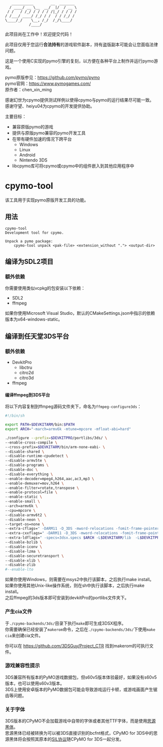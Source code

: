```
   __________        __  _______
  / ____/ __ \__  __/  |/  / __ \
 / /   / /_/ / / / / /|_/ / / / /
/ /___/ ____/ /_/ / /  / / /_/ /
\____/_/    \__, /_/  /_/\____/
           /____/                                                  
```

此项目尚在工作中！欢迎提交代码！

此项目仅用于您运行**合法持有**的游戏软件副本，持有盗版副本可能会让您面临法律问题。

这是一个使用C实现的pymo引擎的复刻，以方便在各种平台上制作并运行pymo游戏。

pymo原版参见：https://github.com/pymo/pymo    
pymo官网：https://www.pymogames.com/           
原作者：chen_xin_ming    

感谢幻世为cpymo提供测试样例以使得cpymo与pymo的运行结果尽可能一致。    
感谢守望、heiyu04为cpymo的开发提供协助。

主要目标：

* 兼容原版pymo的游戏
* 提供与原版pymo兼容的pymo开发工具
* 在带有硬件加速的情况下跨平台
    - Windows
    - Linux
    - Android
    - Nintendo 3DS
* libcpymo库可将cpymo或cpymo中的组件嵌入到其他应用程序中

# cpymo-tool

该工具用于实现pymo原版开发工具的功能。

## 用法

```
cpymo-tool
Development tool for cpymo.

Unpack a pymo package:
    cpymo-tool unpack <pak-file> <extension_without "."> <output-dir>
```

## 编译为SDL2项目

### 额外依赖

你需要使用类似vcpkg的包安装以下依赖：

* SDL2
* ffmpeg

如果你使用Microsoft Visual Studio，默认的CMakeSettings.json中指示的依赖版本为x64-windows-static。

## 编译到任天堂3DS平台

### 额外依赖

* DevkitPro
  - libctru
  - citro2d
  - citro3d
* ffmpeg

#### 编译ffmpeg到3DS平台

将以下内容复制到ffmpeg源码文件夹下，命名为`ffmpeg-configure3ds`：

```sh
#!/bin/sh

export PATH=$DEVKITARM/bin:$PATH
export ARCH="-march=armv6k -mtune=mpcore -mfloat-abi=hard"

./configure --prefix=$DEVKITPRO/portlibs/3ds/ \
--enable-cross-compile \
--cross-prefix=$DEVKITARM/bin/arm-none-eabi- \
--disable-shared \
--disable-runtime-cpudetect \
--disable-armv5te \
--disable-programs \
--disable-doc \
--disable-everything \
--enable-decoder=mpeg4,h264,aac,ac3,mp3 \
--enable-demuxer=mov,h264 \
--enable-filter=rotate,transpose \
--enable-protocol=file \
--enable-static \
--enable-small \
--arch=armv6k \
--cpu=mpcore \
--disable-armv6t2 \
--disable-neon \
--target-os=none \
--extra-cflags=" -DARM11 -D_3DS -mword-relocations -fomit-frame-pointer -ffast-math $ARCH" \
--extra-cxxflags=" -DARM11 -D_3DS -mword-relocations -fomit-frame-pointer -ffast-math -fno-rtti -fno-exceptions -std=gnu++11 $ARCH" \
--extra-ldflags=" -specs=3dsx.specs $ARCH -L$DEVKITARM/lib  -L$DEVKITPRO/libctru/lib  -L$DEVKITPRO/portlibs/3ds/lib -lctru " \
--disable-bzlib \
--disable-iconv \
--disable-lzma \
--disable-securetransport \
--disable-xlib \
--disable-zlib
#--enable-lto
```

如果你使用Windows，则需要在msys2中执行该脚本，之后执行make install。    
如果你使用其他Unix-like操作系统，则在sh中执行该脚本，之后执行make install。    
之后ffmpeg的3ds版本即可安装到devkitPro的portlibs文件夹下。    

### 产生cia文件
于`./cpymo-backends/3ds/`目录下执行`make`即可生成3DSX程序。    
你需要确保已经安装了`makerom`命令，之后在`./cpymo-backends/3ds/`下使用`make cia`来创建cia文件。    

你可以在 https://github.com/3DSGuy/Project_CTR 找到makerom的可执行文件。

### 游戏兼容性提示

3DS兼容所有版本的PyMO游戏数据包，但s60v5版本体验最好，如果没有s60v5版本，也可以使用s60v3版本。    
3DS上使用安卓版本的PyMO数据包可能会导致游戏运行卡顿，或游戏画面产生锯齿等问题。    

### 关于字体

3DS版本的CPyMO不会加载游戏中自带的字体或者其他TTF字体，而是使用[思源黑体](https://github.com/adobe-fonts/source-han-sans)。    
思源黑体已经被转换为可以被3DS直接识别的bcfnt格式，CPyMO for 3DS中的思源黑体将会按照其原本的[SIL协议](https://github.com/adobe-fonts/source-han-sans/blob/master/LICENSE.txt)随CPyMO for 3DS一起分发。    

